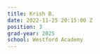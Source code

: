```yaml
---
title: Krish B.
date: 2022-11-25 20:15:00 Z
position: 3
grad-year: 2025
school: Westford Academy
---
```


